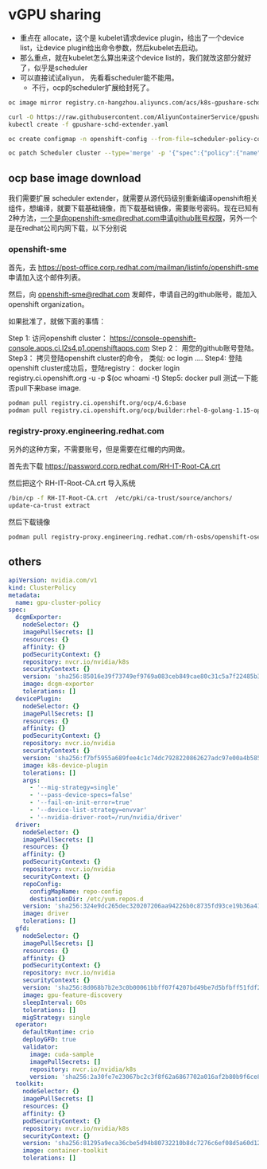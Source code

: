 # vGPU sharing



- 重点在 allocate，这个是 kubelet请求device plugin，给出了一个device list，让device plugin给出命令参数，然后kubelet去启动。
- 那么重点，就在kubelet怎么算出来这个device list的，我们就改这部分就好了，似乎是scheduler
- 可以直接试试aliyun， 先看看scheduler能不能用。
  - 不行，ocp的scheduler扩展给封死了。

```bash
oc image mirror registry.cn-hangzhou.aliyuncs.com/acs/k8s-gpushare-schd-extender:1.11-d170d8a  quay.io/wangzheng422/qimgs:k8s-gpushare-schd-extender-1.11-d170d8a

curl -O https://raw.githubusercontent.com/AliyunContainerService/gpushare-scheduler-extender/master/config/gpushare-schd-extender.yaml
kubectl create -f gpushare-schd-extender.yaml

oc create configmap -n openshift-config --from-file=scheduler-policy-config.json scheduler-policy

oc patch Scheduler cluster --type='merge' -p '{"spec":{"policy":{"name":"scheduler-policy"}}}' --type=merge

```
## ocp base image download

我们需要扩展 scheduler extender，就需要从源代码级别重新编译openshift相关组件，想编译，就要下载基础镜像，而下载基础镜像，需要账号密码。现在已知有2种方法，一个是向openshift-sme@redhat.com申请github账号权限，另外一个是在redhat公司内网下载，以下分别说

### openshift-sme

首先，去 https://post-office.corp.redhat.com/mailman/listinfo/openshift-sme 申请加入这个邮件列表。

然后，向 openshift-sme@redhat.com 发邮件，申请自己的github账号，能加入 openshift organization。

如果批准了，就做下面的事情：

Step 1: 访问openshift cluster： https://console-openshift-console.apps.ci.l2s4.p1.openshiftapps.com
Step 2： 用您的github账号登陆。
Step3： 拷贝登陆openshift cluster的命令， 类似: oc login ....
Step4: 登陆openshift cluster成功后，登陆registry： docker login registry.ci.openshift.org -u <github-id> -p $(oc whoami -t)
Step5: docker pull 测试一下能否pull下来base image.

```bash
podman pull registry.ci.openshift.org/ocp/4.6:base
podman pull registry.ci.openshift.org/ocp/builder:rhel-8-golang-1.15-openshift-4.6

```

### registry-proxy.engineering.redhat.com

另外的这种方案，不需要账号，但是需要在红帽的内网做。

首先去下载 https://password.corp.redhat.com/RH-IT-Root-CA.crt 

然后把这个 RH-IT-Root-CA.crt 导入系统
```bash
/bin/cp -f RH-IT-Root-CA.crt  /etc/pki/ca-trust/source/anchors/
update-ca-trust extract

```

然后下载镜像
```bash
podman pull registry-proxy.engineering.redhat.com/rh-osbs/openshift-ose-base:v4.6.0

```

## others

```yaml
apiVersion: nvidia.com/v1
kind: ClusterPolicy
metadata:
  name: gpu-cluster-policy
spec:
  dcgmExporter:
    nodeSelector: {}
    imagePullSecrets: []
    resources: {}
    affinity: {}
    podSecurityContext: {}
    repository: nvcr.io/nvidia/k8s
    securityContext: {}
    version: 'sha256:85016e39f73749ef9769a083ceb849cae80c31c5a7f22485b3ba4aa590ec7b88'
    image: dcgm-exporter
    tolerations: []
  devicePlugin:
    nodeSelector: {}
    imagePullSecrets: []
    resources: {}
    affinity: {}
    podSecurityContext: {}
    repository: nvcr.io/nvidia
    securityContext: {}
    version: 'sha256:f7bf5955a689fee4c1c74dc7928220862627adc97e00a4b585f9c31965e79625'
    image: k8s-device-plugin
    tolerations: []
    args:
      - '--mig-strategy=single'
      - '--pass-device-specs=false'
      - '--fail-on-init-error=true'
      - '--device-list-strategy=envvar'
      - '--nvidia-driver-root=/run/nvidia/driver'
  driver:
    nodeSelector: {}
    imagePullSecrets: []
    resources: {}
    affinity: {}
    podSecurityContext: {}
    repository: nvcr.io/nvidia
    securityContext: {}
    repoConfig:
      configMapName: repo-config
      destinationDir: /etc/yum.repos.d
    version: 'sha256:324e9dc265dec320207206aa94226b0c8735fd93ce19b36a415478c95826d934'
    image: driver
    tolerations: []
  gfd:
    nodeSelector: {}
    imagePullSecrets: []
    resources: {}
    affinity: {}
    podSecurityContext: {}
    repository: nvcr.io/nvidia
    securityContext: {}
    version: 'sha256:8d068b7b2e3c0b00061bbff07f4207bd49be7d5bfbff51fdf247bc91e3f27a14'
    image: gpu-feature-discovery
    sleepInterval: 60s
    tolerations: []
    migStrategy: single
  operator:
    defaultRuntime: crio
    deployGFD: true
    validator:
      image: cuda-sample
      imagePullSecrets: []
      repository: nvcr.io/nvidia/k8s
      version: 'sha256:2a30fe7e23067bc2c3f8f62a6867702a016af2b80b9f6ce861f3fea4dfd85bc2'
  toolkit:
    nodeSelector: {}
    imagePullSecrets: []
    resources: {}
    affinity: {}
    podSecurityContext: {}
    repository: nvcr.io/nvidia/k8s
    securityContext: {}
    version: 'sha256:81295a9eca36cbe5d94b80732210b8dc7276c6ef08d5a60d12e50479b9e542cd'
    image: container-toolkit
    tolerations: []



```